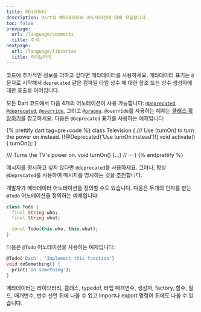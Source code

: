 ```yaml
---
title: 메타데이터
description: Dart의 메타데이터와 어노테이션에 대해 학습합니다.
toc: false
prevpage:
  url: /language/comments
  title: 주석
nextpage:
  url: /language/libraries
  title: 라이브러리
---
```



코드에 추가적인 정보를 더하고 싶다면 메타데이터를 사용하세요.
메타데이터 표기는 `@` 문자로 시작해서 `deprecated` 같은 컴파일 타임 상수
에 대한 참조 또는 상수 생성자에 대한 호출로 이어집니다.

모든 Dart 코드에서 다음 4개의 어노테이션이 사용 가능합니다:
[`@Deprecated`][], [`@deprecated`][], [`@override`][], 그리고 [`@pragma`][]. 
`@override`를 사용하는 예제는
[클래스 확장하기][Extending a class]를 참고하세요.
다음은 `@Deprecated` 표기를 사용하는 예제입니다:

<?code-excerpt "misc/lib/language_tour/metadata/television.dart (deprecated)" replace="/@Deprecated.*/[!$&!]/g"?>
{% prettify dart tag=pre+code %}
class Television {
  /// Use [turnOn] to turn the power on instead.
  [!@Deprecated('Use turnOn instead')!]
  void activate() {
    turnOn();
  }

  /// Turns the TV's power on.
  void turnOn() {...}
  // ···
}
{% endprettify %}

메시지를 명시하고 싶지 않다면 `@deprecated`를 사용하세요.
그러나, 항상 `@Deprecated`를 사용하여
메시지를 명시하는 것을 [추천][dep-lint]합니다.

개발자가 메타데이터 어노테이션을 정의할 수도 있습니다.
다음은 두개의 인자를 받는 `@Todo` 어노테이션을 정의하는 예제입니다:

<?code-excerpt "misc/lib/language_tour/metadata/todo.dart"?>
```dart
class Todo {
  final String who;
  final String what;

  const Todo(this.who, this.what);
}
```

다음은 `@Todo` 어노테이션을 사용하는 예제입니다:

<?code-excerpt "misc/lib/language_tour/metadata/misc.dart"?>
```dart
@Todo('Dash', 'Implement this function')
void doSomething() {
  print('Do something');
}
```

메타데이터는 라이브러리, 클래스, typedef, 타입 매개변수,
생성자, factory, 함수, 필드, 매개변수, 변수 선언 뒤에 나올 수 있고
import나 export 명령어 뒤에도 나올 수 있습니다.

[`@Deprecated`]: {{site.dart-api}}/{{site.data.pkg-vers.SDK.channel}}/dart-core/Deprecated-class.html
[`@deprecated`]: {{site.dart-api}}/{{site.data.pkg-vers.SDK.channel}}/dart-core/deprecated-constant.html
[`@override`]: {{site.dart-api}}/{{site.data.pkg-vers.SDK.channel}}/dart-core/override-constant.html
[`@pragma`]: {{site.dart-api}}/{{site.data.pkg-vers.SDK.channel}}/dart-core/pragma-class.html
[dep-lint]: /tools/linter-rules/provide_deprecation_message
[Extending a class]: /language/extend
